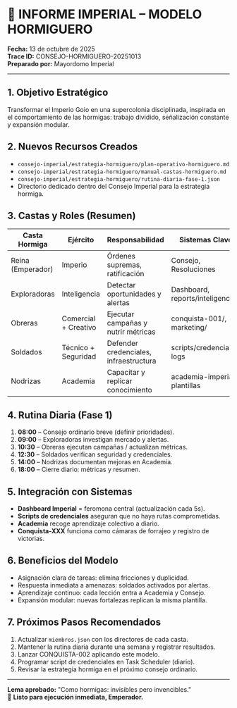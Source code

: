# 🐜 INFORME IMPERIAL – MODELO HORMIGUERO

**Fecha:** 13 de octubre de 2025  
**Trace ID:** CONSEJO-HORMIGUERO-20251013  
**Preparado por:** Mayordomo Imperial

---

## 1. Objetivo Estratégico
Transformar el Imperio Goio en una supercolonia disciplinada, inspirada en el comportamiento de las hormigas: trabajo dividido, señalización constante y expansión modular.

## 2. Nuevos Recursos Creados
- `consejo-imperial/estrategia-hormiguero/plan-operativo-hormiguero.md`
- `consejo-imperial/estrategia-hormiguero/manual-castas-hormiguero.md`
- `consejo-imperial/estrategia-hormiguero/rutina-diaria-fase-1.json`
- Directorio dedicado dentro del Consejo Imperial para la estrategia hormiga.

## 3. Castas y Roles (Resumen)
| Casta Hormiga | Ejército | Responsabilidad | Sistemas Clave |
|---------------|----------|-----------------|----------------|
| Reina (Emperador) | Imperio | Órdenes supremas, ratificación | Consejo, Resoluciones |
| Exploradoras | Inteligencia | Detectar oportunidades y alertas | Dashboard, reports/inteligencia |
| Obreras | Comercial + Creativo | Ejecutar campañas y nutrir métricas | conquista-001/, marketing/ |
| Soldados | Técnico + Seguridad | Defender credenciales, infraestructura | scripts/credenciales, logs |
| Nodrizas | Academia | Capacitar y replicar conocimiento | academia-imperial, plantillas |

## 4. Rutina Diaria (Fase 1)
1. **08:00** – Consejo ordinario breve (definir prioridades).  
2. **09:00** – Exploradoras investigan mercado y alertas.  
3. **10:30** – Obreras ejecutan campañas / actualizan métricas.  
4. **12:30** – Soldados verifican seguridad y credenciales.  
5. **14:00** – Nodrizas documentan mejoras en Academia.  
6. **18:00** – Cierre diario: métricas y resumen.

## 5. Integración con Sistemas
- **Dashboard Imperial** = feromona central (actualización cada 5s).
- **Scripts de credenciales** aseguran que no haya rutas comprometidas.
- **Academia** recoge aprendizaje colectivo a diario.
- **Conquista-XXX** funciona como cámaras de forrajeo y registro de victorias.

## 6. Beneficios del Modelo
- Asignación clara de tareas: elimina fricciones y duplicidad.
- Respuesta inmediata a amenazas: soldados activados por alertas.
- Aprendizaje continuo: cada lección entra a Academia y Consejo.
- Expansión modular: nuevas fortalezas replican la misma plantilla.

## 7. Próximos Pasos Recomendados
1. Actualizar `miembros.json` con los directores de cada casta.
2. Mantener la rutina diaria durante una semana y registrar resultados.
3. Lanzar CONQUISTA-002 aplicando este modelo.
4. Programar script de credenciales en Task Scheduler (diario).
5. Revisar la estrategia hormiga en el próximo consejo ordinario.

---

**Lema aprobado:** "Como hormigas: invisibles pero invencibles."  
👑 **Listo para ejecución inmediata, Emperador.**
